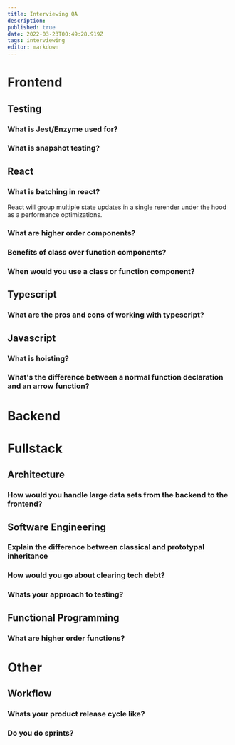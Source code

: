 ```yaml
---
title: Interviewing QA
description: 
published: true
date: 2022-03-23T00:49:28.919Z
tags: interviewing
editor: markdown
---
```


# Frontend
## Testing
### What is Jest/Enzyme used for?
### What is snapshot testing?
## React
### What is batching in react?
React will group multiple state updates in a single rerender under the hood as a performance optimizations.
### What are higher order components?
### Benefits of class over function components?
### When would you use a class or function component?
## Typescript
### What are the pros and cons of working with typescript?
## Javascript
### What is hoisting?
### What's the difference between a normal function declaration and an arrow function?
# Backend

# Fullstack
## Architecture
### How would you handle large data sets from the backend to the frontend?
## Software Engineering
### Explain the difference between classical and prototypal inheritance
### How would you go about clearing tech debt?
### Whats your approach to testing?
## Functional Programming
### What are higher order functions?
# Other
## Workflow
### Whats your product release cycle like?
### Do you do sprints?
